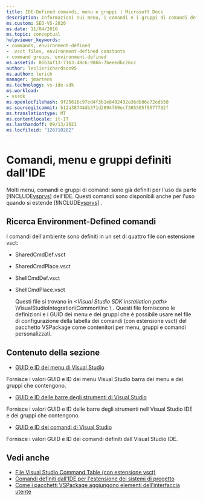 ```yaml
---
title: IDE-Defined comandi, menu e gruppi | Microsoft Docs
description: Informazioni sui menu, i comandi e i gruppi di comandi definiti nel Visual Studio di sviluppo integrato (IDE).
ms.custom: SEO-VS-2020
ms.date: 11/04/2016
ms.topic: conceptual
helpviewer_keywords:
- commands, environment-defined
- .vsct files, environment-defined constants
- command groups, environment-defined
ms.assetid: 86b3af13-7163-48c6-986b-7beeedbc26cc
author: leslierichardson95
ms.author: lerich
manager: jmartens
ms.technology: vs-ide-sdk
ms.workload:
- vssdk
ms.openlocfilehash: 9f25616c97ed4f3b1e8402432a36db86e72edb58
ms.sourcegitcommit: b12a38744db371d2894769ecf305585f9577792f
ms.translationtype: MT
ms.contentlocale: it-IT
ms.lasthandoff: 09/13/2021
ms.locfileid: "126710282"
---
```

# <a name="ide-defined-commands-menus-and-groups"></a>Comandi, menu e gruppi definiti dall'IDE
Molti menu, comandi e gruppi di comandi sono già definiti per l'uso da parte [!INCLUDE[vsprvs](../../code-quality/includes/vsprvs_md.md)] dell'IDE. Questi comandi sono disponibili anche per l'uso quando si estende [!INCLUDE[vsprvs](../../code-quality/includes/vsprvs_md.md)] .

## <a name="finding-environment-defined-commands"></a>Ricerca Environment-Defined comandi
 I comandi dell'ambiente sono definiti in un set di quattro file con estensione vsct:

- SharedCmdDef.vsct

- SharedCmdPlace.vsct

- ShellCmdDef.vsct

- ShellCmdPlace.vsct

  Questi file si trovano in *\<Visual Studio SDK installation path>* \VisualStudioIntegration\Common\Inc \\ . Questi file forniscono le definizioni e i GUID dei menu e dei gruppi che è possibile usare nel file di configurazione della tabella dei comandi (con estensione vsct) del pacchetto VSPackage come contenitori per menu, gruppi e comandi personalizzati.

## <a name="in-this-section"></a>Contenuto della sezione
- [GUID e ID dei menu di Visual Studio](../../extensibility/internals/guids-and-ids-of-visual-studio-menus.md)

 Fornisce i valori GUID e ID dei menu Visual Studio barra dei menu e dei gruppi che contengono.

- [GUID e ID delle barre degli strumenti di Visual Studio](../../extensibility/internals/guids-and-ids-of-visual-studio-toolbars.md)

 Fornisce i valori GUID e ID delle barre degli strumenti nell Visual Studio IDE e dei gruppi che contengono.

- [GUID e ID dei comandi di Visual Studio](../../extensibility/internals/guids-and-ids-of-visual-studio-commands.md)

 Fornisce i valori GUID e ID dei comandi definiti dall Visual Studio IDE.

## <a name="see-also"></a>Vedi anche
- [File Visual Studio Command Table (con estensione vsct)](../../extensibility/internals/visual-studio-command-table-dot-vsct-files.md)
- [Comandi definiti dall'IDE per l'estensione dei sistemi di progetto](../../extensibility/internals/ide-defined-commands-for-extending-project-systems.md)
- [Come i pacchetti VSPackage aggiungono elementi dell'interfaccia utente](../../extensibility/internals/how-vspackages-add-user-interface-elements.md)
